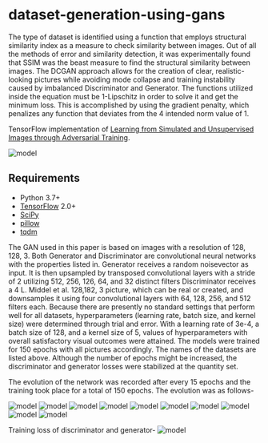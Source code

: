 # dataset-generation-using-gans



The type of dataset is identified using a function that employs structural similarity index as a measure to check similarity between images. Out of all the methods of error and similarity detection, it was experimentally found that SSIM was the beast measure to find the structural similarity between images. The DCGAN approach allows for the creation of clear, realistic-looking pictures while avoiding mode collapse and training instability caused by imbalanced Discriminator and Generator. The functions utilized inside the equation must be 1-Lipschitz in order to solve it and get the minimum loss. This is accomplished by using the gradient penalty, which penalizes any function that deviates from the 4 intended norm value of 1.


TensorFlow implementation of [Learning from Simulated and Unsupervised Images through Adversarial Training](https://arxiv.org/abs/1612.07828).

![model](./images/ctscans.png)


## Requirements

- Python 3.7+
- [TensorFlow](https://www.tensorflow.org/) 2.0+
- [SciPy](http://www.scipy.org/install.html)
- [pillow](https://github.com/python-pillow/Pillow)
- [tqdm](https://github.com/tqdm/tqdm)


The GAN used in this paper is based on images with a resolution of 128, 128, 3. Both Generator and Discriminator are convolutional neural networks with the properties listed in. Generator receives a random noisevector as input. It is then upsampled by transposed convolutional layers with a stride of 2 utilizing 512, 256, 126, 64, and 32 distinct filters Discriminator receives a 4 L. Middel et al. 128,182, 3 picture, which can be real or created, and downsamples it using four convolutional layers with 64, 128, 256, and 512 filters each. Because there are presently no standard settings that perform well for all datasets, hyperparameters (learning rate, batch size, and kernel size) were determined through trial and error. With a learning rate of 3e-4, a batch size of 128, and a kernel size of 5, values of hyperparameters with overall satisfactory visual outcomes were attained. The models were trained for 150 epochs with all pictures accordingly. The names of the datasets are listed above. Although the number of epochs might be increased, the discriminator and generator losses were stabilized at the quantity set.

The evolution of the network was recorded after every 15 epochs and the training took place for a total of 150 epochs. The evolution was as follows-

![model](./images/1.png)
![model](./images/2.png)
![model](./images/3.png)
![model](./images/4.png)
![model](./images/5.png)
![model](./images/6.png)
![model](./images/7.png)
![model](./images/8.png)
![model](./images/9.png)
![model](./images/10.png)

Training loss of discriminator and generator-
![model](./images/disc-gen.png)
